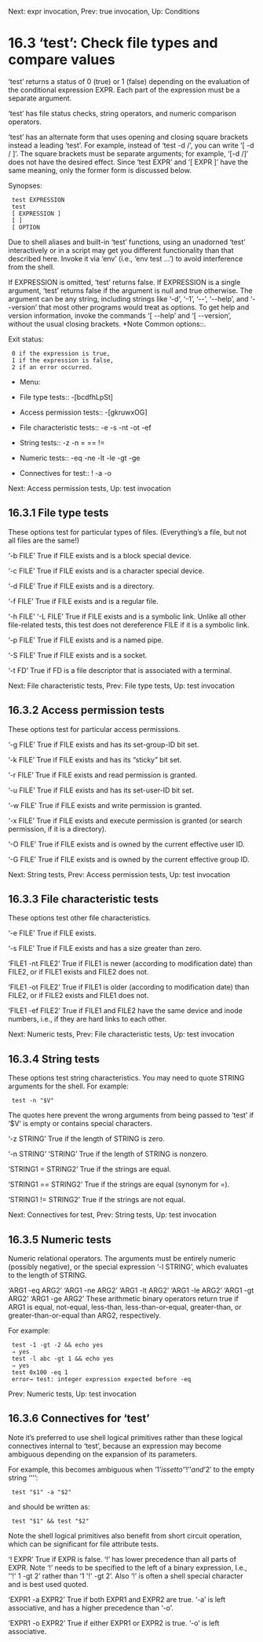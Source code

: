 Next: expr invocation,  Prev: true invocation,  Up: Conditions

16.3 ‘test’: Check file types and compare values
================================================

‘test’ returns a status of 0 (true) or 1 (false) depending on the
evaluation of the conditional expression EXPR.  Each part of the
expression must be a separate argument.

   ‘test’ has file status checks, string operators, and numeric
comparison operators.

   ‘test’ has an alternate form that uses opening and closing square
brackets instead a leading ‘test’.  For example, instead of ‘test -d /’,
you can write ‘[ -d / ]’.  The square brackets must be separate
arguments; for example, ‘[-d /]’ does not have the desired effect.
Since ‘test EXPR’ and ‘[ EXPR ]’ have the same meaning, only the former
form is discussed below.

   Synopses:

     test EXPRESSION
     test
     [ EXPRESSION ]
     [ ]
     [ OPTION

   Due to shell aliases and built-in ‘test’ functions, using an
unadorned ‘test’ interactively or in a script may get you different
functionality than that described here.  Invoke it via ‘env’ (i.e., ‘env
test ...’) to avoid interference from the shell.

   If EXPRESSION is omitted, ‘test’ returns false.  If EXPRESSION is a
single argument, ‘test’ returns false if the argument is null and true
otherwise.  The argument can be any string, including strings like ‘-d’,
‘-1’, ‘--’, ‘--help’, and ‘--version’ that most other programs would
treat as options.  To get help and version information, invoke the
commands ‘[ --help’ and ‘[ --version’, without the usual closing
brackets.  *Note Common options::.

   Exit status:

     0 if the expression is true,
     1 if the expression is false,
     2 if an error occurred.

* Menu:

* File type tests::             -[bcdfhLpSt]
* Access permission tests::     -[gkruwxOG]
* File characteristic tests::   -e -s -nt -ot -ef
* String tests::                -z -n = == !=
* Numeric tests::               -eq -ne -lt -le -gt -ge
* Connectives for test::        ! -a -o

Next: Access permission tests,  Up: test invocation

16.3.1 File type tests
----------------------

These options test for particular types of files.  (Everything’s a file,
but not all files are the same!)

‘-b FILE’
     True if FILE exists and is a block special device.

‘-c FILE’
     True if FILE exists and is a character special device.

‘-d FILE’
     True if FILE exists and is a directory.

‘-f FILE’
     True if FILE exists and is a regular file.

‘-h FILE’
‘-L FILE’
     True if FILE exists and is a symbolic link.  Unlike all other
     file-related tests, this test does not dereference FILE if it is a
     symbolic link.

‘-p FILE’
     True if FILE exists and is a named pipe.

‘-S FILE’
     True if FILE exists and is a socket.

‘-t FD’
     True if FD is a file descriptor that is associated with a terminal.

Next: File characteristic tests,  Prev: File type tests,  Up: test invocation

16.3.2 Access permission tests
------------------------------

These options test for particular access permissions.

‘-g FILE’
     True if FILE exists and has its set-group-ID bit set.

‘-k FILE’
     True if FILE exists and has its “sticky” bit set.

‘-r FILE’
     True if FILE exists and read permission is granted.

‘-u FILE’
     True if FILE exists and has its set-user-ID bit set.

‘-w FILE’
     True if FILE exists and write permission is granted.

‘-x FILE’
     True if FILE exists and execute permission is granted (or search
     permission, if it is a directory).

‘-O FILE’
     True if FILE exists and is owned by the current effective user ID.

‘-G FILE’
     True if FILE exists and is owned by the current effective group ID.

Next: String tests,  Prev: Access permission tests,  Up: test invocation

16.3.3 File characteristic tests
--------------------------------

These options test other file characteristics.

‘-e FILE’
     True if FILE exists.

‘-s FILE’
     True if FILE exists and has a size greater than zero.

‘FILE1 -nt FILE2’
     True if FILE1 is newer (according to modification date) than FILE2,
     or if FILE1 exists and FILE2 does not.

‘FILE1 -ot FILE2’
     True if FILE1 is older (according to modification date) than FILE2,
     or if FILE2 exists and FILE1 does not.

‘FILE1 -ef FILE2’
     True if FILE1 and FILE2 have the same device and inode numbers,
     i.e., if they are hard links to each other.

Next: Numeric tests,  Prev: File characteristic tests,  Up: test invocation

16.3.4 String tests
-------------------

These options test string characteristics.  You may need to quote STRING
arguments for the shell.  For example:

     test -n "$V"

   The quotes here prevent the wrong arguments from being passed to
‘test’ if ‘$V’ is empty or contains special characters.

‘-z STRING’
     True if the length of STRING is zero.

‘-n STRING’
‘STRING’
     True if the length of STRING is nonzero.

‘STRING1 = STRING2’
     True if the strings are equal.

‘STRING1 == STRING2’
     True if the strings are equal (synonym for =).

‘STRING1 != STRING2’
     True if the strings are not equal.

Next: Connectives for test,  Prev: String tests,  Up: test invocation

16.3.5 Numeric tests
--------------------

Numeric relational operators.  The arguments must be entirely numeric
(possibly negative), or the special expression ‘-l STRING’, which
evaluates to the length of STRING.

‘ARG1 -eq ARG2’
‘ARG1 -ne ARG2’
‘ARG1 -lt ARG2’
‘ARG1 -le ARG2’
‘ARG1 -gt ARG2’
‘ARG1 -ge ARG2’
     These arithmetic binary operators return true if ARG1 is equal,
     not-equal, less-than, less-than-or-equal, greater-than, or
     greater-than-or-equal than ARG2, respectively.

   For example:

     test -1 -gt -2 && echo yes
     ⇒ yes
     test -l abc -gt 1 && echo yes
     ⇒ yes
     test 0x100 -eq 1
     error→ test: integer expression expected before -eq

Prev: Numeric tests,  Up: test invocation

16.3.6 Connectives for ‘test’
-----------------------------

Note it’s preferred to use shell logical primitives rather than these
logical connectives internal to ‘test’, because an expression may become
ambiguous depending on the expansion of its parameters.

   For example, this becomes ambiguous when ‘$1’ is set to ‘'!'’ and
‘$2’ to the empty string ‘''’:

     test "$1" -a "$2"

   and should be written as:

     test "$1" && test "$2"

   Note the shell logical primitives also benefit from short circuit
operation, which can be significant for file attribute tests.

‘! EXPR’
     True if EXPR is false.  ‘!’ has lower precedence than all parts of
     EXPR.  Note ‘!’ needs to be specified to the left of a binary
     expression, I.e., ‘'!' 1 -gt 2’ rather than ‘1 '!' -gt 2’.  Also
     ‘!’ is often a shell special character and is best used quoted.

‘EXPR1 -a EXPR2’
     True if both EXPR1 and EXPR2 are true.  ‘-a’ is left associative,
     and has a higher precedence than ‘-o’.

‘EXPR1 -o EXPR2’
     True if either EXPR1 or EXPR2 is true.  ‘-o’ is left associative.

